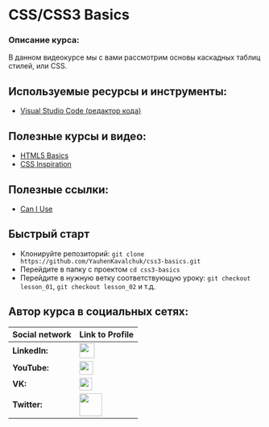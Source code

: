# CSS/CSS3 Basics

### Описание курса:
В данном видеокурсе мы с вами рассмотрим основы каскадных таблиц стилей, или CSS.

## Используемые ресурсы и инструменты:
- [Visual Studio Code (редактор кода)](https://code.visualstudio.com)

## Полезные курсы и видео:
- [HTML5 Basics](https://www.youtube.com/playlist?list=PLNkWIWHIRwMFtHHg0amAgocYP-kZypbY7)
- [CSS Inspiration](https://www.youtube.com/playlist?list=PLNkWIWHIRwMEosiVP_3B-h4fE7CIfZ7pI)

## Полезные ссылки:
- [Can I Use](https://caniuse.com)

## Быстрый старт
- Клонируйте репозиторий: `git clone https://github.com/YauhenKavalchuk/css3-basics.git`
- Перейдите в папку с проектом `cd css3-basics`
- Перейдите в нужную ветку соответствующую уроку: `git checkout lesson_01`, `git checkout lesson_02` и т.д.

## Автор курса в социальных сетях:
Social network | Link to Profile
-----|-----
**LinkedIn:** | [<img src="https://upload.wikimedia.org/wikipedia/commons/thumb/e/e9/Linkedin_icon.svg/1200px-Linkedin_icon.svg.png" height="30" />](http://www.linkedin.com/in/YauhenKavalchuk)
**YouTube:** | [<img src="https://upload.wikimedia.org/wikipedia/commons/thumb/e/e1/Logo_of_YouTube_%282015-2017%29.svg/1280px-Logo_of_YouTube_%282015-2017%29.svg.png" height="27" />](https://youtube.com/c/YauhenKavalchuk)
**VK:** | [<img src="http://pngimg.com/uploads/vkontakte/vkontakte_PNG27.png" height="25" />](http://vk.com/YauhenKavalchuk)
**Twitter:** | [<img src="http://www.stickpng.com/assets/images/580b57fcd9996e24bc43c53e.png" height="45" />](https://twitter.com/YauhenKavalchuk)
